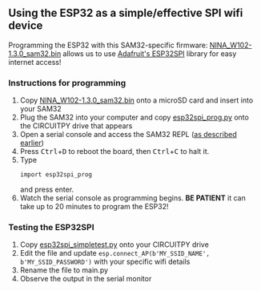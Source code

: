 ## Using the ESP32 as a simple/effective SPI wifi device

Programming the ESP32 with this SAM32-specific firmware: [NINA_W102-1.3.0_sam32.bin](../ESP32SPI/NINA_W102-1.3.0_sam32.bin) allows us to use [Adafruit's ESP32SPI](https://github.com/adafruit/Adafruit_CircuitPython_ESP32SPI) library for easy internet access!

### Instructions for programming

1. Copy [NINA_W102-1.3.0_sam32.bin](./ESP32SPI/NINA_W102-1.3_sam32.0.bin) onto a microSD card and insert into your SAM32
2. Plug the SAM32 into your computer and copy [esp32spi_prog.py](../ESP32SPI/esp32spi_prog.py) onto the CIRCUITPY drive that appears
3. Open a serial console and access the SAM32 REPL ([as described earlier](https://github.com/maholli/SAM32/tree/master/firmware#accessing-the-serial-console)) 
4. Press <kbd>Ctrl</kbd>+<kbd>D</kbd> to reboot the board, then <kbd>Ctrl</kbd>+<kbd>C</kbd> to halt it. 
5. Type
   ```
   import esp32spi_prog
   ```
   and press enter.
6. Watch the serial console as programming begins. **BE PATIENT** it can take up to 20 minutes to program the ESP32!

### Testing the ESP32SPI

1. Copy [esp32spi_simpletest.py](../ESP32SPI/esp32spi_simpletest.py) onto your CIRCUITPY drive 
2. Edit the file and update `esp.connect_AP(b'MY_SSID_NAME', b'MY_SSID_PASSWORD')` with your specific wifi details
3. Rename the file to main.py
4. Observe the output in the serial monitor
